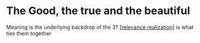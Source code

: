 # The Good, the true and the beautiful

Meaning is the underlying backdrop of the 3?
[[relevance realization]] is what ties them together

[//begin]: # "Autogenerated link references for markdown compatibility"
[relevance realization]: <relevance realization.md> "relevance realization"
[//end]: # "Autogenerated link references"